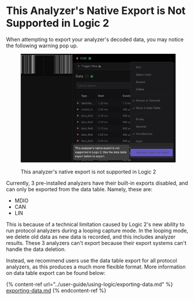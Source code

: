 # This Analyzer's Native Export is Not Supported in Logic 2

When attempting to export your analyzer's decoded data, you may notice the following warning pop up.

<figure><img src="../.gitbook/assets/Screen Shot 2022-09-16 at 4.52.08 PM.png" alt=""><figcaption><p>This analyzer's native export is not supported in Logic 2</p></figcaption></figure>

Currently, 3 pre-installed analyzers have their built-in exports disabled, and can only be exported from the data table. Namely, these are:

* MDIO
* CAN
* LIN

This is because of a technical limitation caused by Logic 2's new ability to run protocol analyzers during a looping capture mode. In the looping mode, we delete old data as new data is recorded, and this includes analyzer results. These 3 analyzers can't export because their export systems can't handle the data deletion.

Instead, we recommend users use the data table export for all protocol analyzers, as this produces a much more flexible format. More information on data table export can be found below:

{% content-ref url="../user-guide/using-logic/exporting-data.md" %}
[exporting-data.md](../user-guide/using-logic/exporting-data.md)
{% endcontent-ref %}



